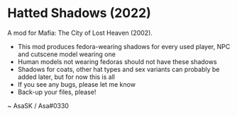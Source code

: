 # Hatted Shadows (2022)
A mod for Mafia: The City of Lost Heaven (2002).

- This mod produces fedora-wearing shadows for every used player, NPC and cutscene model wearing one
- Human models not wearing fedoras should not have these shadows
- Shadows for coats, other hat types and sex variants can probably be added later, but for now this is all
- If you see any bugs, please let me know
- Back-up your files, please!

~ AsaSK / Asa#0330
